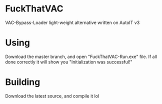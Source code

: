 # FuckThatVAC
VAC-Bypass-Loader light-weight alternative written on AutoIT v3


# Using
Download the master branch, and open "FuckThatVAC-Run.exe" file.
If all done correctly it will show you "Initialization was successful!"


# Building
Download the latest source, and compile it lol
